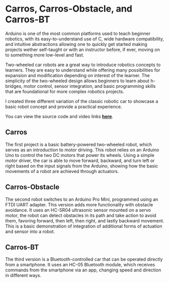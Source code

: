 # Carros, Carros-Obstacle, and Carros-BT
Arduino is one of the most common platforms used to teach beginner robotics, with its easy-to-understand use of C, wide hardware compatibility, and intuitive abstractions allowing one to quickly get started making projects wether self-taught or with an instructor before, if ever, moving on to something more low-level and fast.

Two-wheeled car robots are a great way to introduce robotics concepts to learners. They are easy to understand while offering many possibilities for expansion and modification depending on interest of the learner. The simplicity of the two-wheeled design allows beginners to learn about h-bridges, motor control, sensor integration, and basic programming skills that are foundational for more complex robotics projects.

I created three different variation of the classic robotic car to showcase a basic robot concept and provide a practical experience.

You can view the source code and video links [**here**](https://github.com/AashvikTyagi/Carros).

## Carros
The first project is a basic battery-powered two-wheeled robot, which serves as an introduction to motor driving. This robot relies on an Arduino Uno to control the two DC motors that power its wheels. Using a simple motor driver, the car is able to move forward, backward, and turn left or right based on the input signals from the Arduino, showing how the basic movements of a robot are achieved through actuators.

## Carros-Obstacle
The second robot switches to an Arduino Pro Mini, programmed using an FTDI UART adapter. This version adds more functionality with obstacle avoidance. It uses an HC-SR04 ultrasonic sensor mounted on a servo motor, the robot can detect obstacles in its path and take action to avoid them, favoring forward, then left, then right, and lastly backward movement. This is a basic demonstration of integration of additional forms of actuation and sensor into a robot.

## Carros-BT
The third version is a Bluetooth-controlled car that can be operated directly from a smartphone. It uses an HC-05 Bluetooth module, which receives commands from the smartphone via an app, changing speed and direction in different ways.

